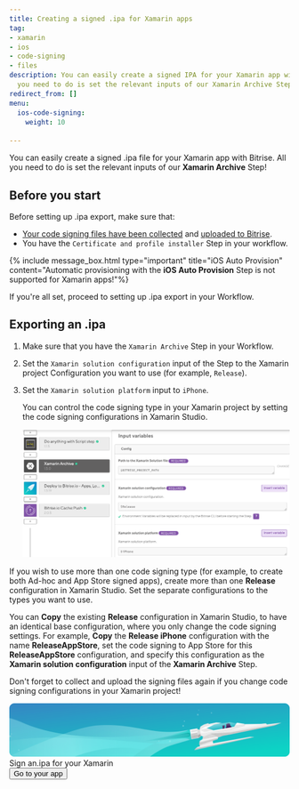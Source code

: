 ```yaml
---
title: Creating a signed .ipa for Xamarin apps
tag:
- xamarin
- ios
- code-signing
- files
description: You can easily create a signed IPA for your Xamarin app with Bitrise. All
  you need to do is set the relevant inputs of our Xamarin Archive Step!
redirect_from: []
menu:
  ios-code-signing:
    weight: 10

---
```

You can easily create a signed .ipa file for your Xamarin app with Bitrise. All you need to do is set the relevant inputs of our **Xamarin Archive** Step!

## Before you start

Before setting up .ipa export, make sure that:

* [Your code signing files have been collected](/code-signing/ios-code-signing/collecting-files-with-codesigndoc/) and [uploaded to Bitrise](/code-signing/ios-code-signing/ios-manual-provisioning/).
* You have the `Certificate and profile installer` Step in your workflow.

{% include message_box.html type="important" title="iOS Auto Provision" content="Automatic provisioning with the **iOS Auto Provision** Step is not supported for Xamarin apps!"%}

If you're all set, proceed to setting up .ipa export in your Workflow.

## Exporting an .ipa

1. Make sure that you have the `Xamarin Archive` Step in your Workflow.
2. Set the `Xamarin solution configuration` input of the Step to the Xamarin project Configuration you want to use (for example, `Release`).
3. Set the `Xamarin solution platform` input to `iPhone`.

   You can control the code signing type in your Xamarin project by setting the code signing configurations in Xamarin Studio.

   ![](/img/xamarin-archive-release-iphone.png)


If you wish to use more than one code signing type (for example, to create both Ad-hoc and App Store signed apps), create more than one **Release** configuration in Xamarin Studio. Set the separate configurations to the types you want to use.

You can **Copy** the existing **Release** configuration in Xamarin Studio, to have an identical base configuration, where you only change the code signing settings. For example, **Copy** the **Release iPhone** configuration with the name **ReleaseAppStore**, set the code signing to App Store for this **ReleaseAppStore** configuration, and specify this configuration as the **Xamarin solution configuration** input of the **Xamarin Archive** Step.

Don't forget to collect and upload the signing files again if you change code signing configurations in your Xamarin project!

<div class="banner">
<img src="/assets/images/banner-bg-888x170.png" style="border: none;">
<div class="deploy-text">Sign an.ipa for your Xamarin</div>
<a target="_blank" href="https://app.bitrise.io/dashboard/builds"><button class="button">Go to your app</button></a>
</div>